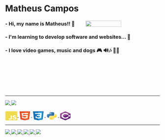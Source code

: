 <h1>Matheus Campos</h1>
<div>
  <img align="right" width="48%" height="50%" src="https://media4.giphy.com/media/R0pVjLJvezM6wUNCXP/giphy.gif?cid=790b76115dc8b0711a5536fb1822cec6a8f0f694ff59aedc&rid=giphy.gif&ct=g">
  <h3>- Hi, my name is Matheus!! 👏</h3>
  <h3>- I'm learning to develop software and websites... 👻</h3>
  <h3> - I love video games, music and dogs 🎮 🔊🎶 🐕‍🦺</h3>
</div>
<br><br><br><br><br><br>
<hr>

<div>
  <a href="https://github.com/theusouza0">
  <img height="180em" src="https://github-readme-stats.vercel.app/api?username=theusouza0&show_icons=true&theme=gruvbox&include_all_commits=true&count_private=true"/>
  <img height="150em" src="https://github-readme-stats.vercel.app/api/top-langs/?username=theusouza0&layout=compact&langs_count=7&theme=gruvbox"/>
</div>

<div style="display: inline_block"> <br>
  <img align="center" alt="Js" height="30" width="40" src="https://raw.githubusercontent.com/devicons/devicon/master/icons/javascript/javascript-plain.svg">
  <img align="center" alt="HTML" height="30" width="40" src="https://raw.githubusercontent.com/devicons/devicon/master/icons/html5/html5-original.svg">
  <img align="center" alt="CSS" height="30" width="40" src="https://raw.githubusercontent.com/devicons/devicon/master/icons/css3/css3-original.svg">
  <img align="center" alt="Python" height="30" width="40" src="https://raw.githubusercontent.com/devicons/devicon/master/icons/python/python-original.svg">
  <img align="center" alt="Csharp" height="30" width="40" src="https://raw.githubusercontent.com/devicons/devicon/master/icons/csharp/csharp-original.svg">
</div>
  
<hr>
  
<div> 
  <a alt="Gmail" href="mailto:contraforte0@gmail.com"> <img src="https://img.shields.io/badge/Gmail-D14836?style=for-the-badge&logo=gmail&logoColor=white"> </a>
  <a alt="Linkedin" href="https://linkedin.com/in/matheus-campos-2507" target="_blank"><img src="https://img.shields.io/badge/-LinkedIn-%230077B5?style=for-the-badge&logo=linkedin&logoColor=white" target="_blank"> </a>
  <a alt="GitHub" href="https://github.com/theusouza0"> <img src="https://img.shields.io/badge/GitHub-100000?style=for-the-badge&logo=github&logoColor=white"> </a>
  <a alt="Microsoft" href="https://www.microsoft.com/en-us/windows/"> <img src="https://img.shields.io/badge/Windows-0078D6?style=for-the-badge&logo=windows&logoColor=white"> </a>
  <a alt="Ubuntu" href="https://ubuntu.com/download"> <img src="https://img.shields.io/badge/Ubuntu-E95420?style=for-the-badge&logo=ubuntu&logoColor=white"> </a>
  <a alt="Followers" href="https://github.com/theusouza0"> <img src="https://img.shields.io/github/followers/{theusouza0}.svg?style=social&label=Follow&maxAge=2592000?"> </a>
</div>

